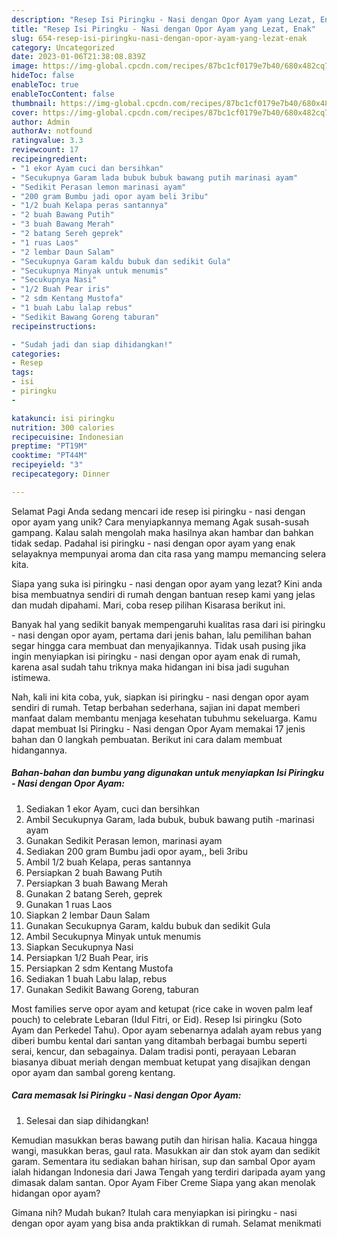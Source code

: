 ```yaml
---
description: "Resep Isi Piringku - Nasi dengan Opor Ayam yang Lezat, Enak"
title: "Resep Isi Piringku - Nasi dengan Opor Ayam yang Lezat, Enak"
slug: 654-resep-isi-piringku-nasi-dengan-opor-ayam-yang-lezat-enak
category: Uncategorized
date: 2023-01-06T21:38:08.839Z
image: https://img-global.cpcdn.com/recipes/87bc1cf0179e7b40/680x482cq70/isi-piringku-nasi-dengan-opor-ayam-foto-resep-utama.jpg
hideToc: false
enableToc: true
enableTocContent: false
thumbnail: https://img-global.cpcdn.com/recipes/87bc1cf0179e7b40/680x482cq70/isi-piringku-nasi-dengan-opor-ayam-foto-resep-utama.jpg
cover: https://img-global.cpcdn.com/recipes/87bc1cf0179e7b40/680x482cq70/isi-piringku-nasi-dengan-opor-ayam-foto-resep-utama.jpg
author: Admin
authorAv: notfound
ratingvalue: 3.3
reviewcount: 17
recipeingredient:
- "1 ekor Ayam cuci dan bersihkan"
- "Secukupnya Garam lada bubuk bubuk bawang putih marinasi ayam"
- "Sedikit Perasan lemon marinasi ayam"
- "200 gram Bumbu jadi opor ayam beli 3ribu"
- "1/2 buah Kelapa peras santannya"
- "2 buah Bawang Putih"
- "3 buah Bawang Merah"
- "2 batang Sereh geprek"
- "1 ruas Laos"
- "2 lembar Daun Salam"
- "Secukupnya Garam kaldu bubuk dan sedikit Gula"
- "Secukupnya Minyak untuk menumis"
- "Secukupnya Nasi"
- "1/2 Buah Pear iris"
- "2 sdm Kentang Mustofa"
- "1 buah Labu lalap rebus"
- "Sedikit Bawang Goreng taburan"
recipeinstructions:

- "Sudah jadi dan siap dihidangkan!"
categories:
- Resep
tags:
- isi
- piringku
- 

katakunci: isi piringku  
nutrition: 300 calories
recipecuisine: Indonesian
preptime: "PT19M"
cooktime: "PT44M"
recipeyield: "3"
recipecategory: Dinner

---
```



Selamat Pagi Anda sedang mencari ide resep isi piringku - nasi dengan opor ayam yang unik? Cara menyiapkannya memang Agak susah-susah gampang. Kalau salah mengolah maka hasilnya akan hambar dan bahkan tidak sedap. Padahal isi piringku - nasi dengan opor ayam yang enak selayaknya mempunyai aroma dan cita rasa yang mampu memancing selera kita.


Siapa yang suka isi piringku - nasi dengan opor ayam yang lezat? Kini anda bisa membuatnya sendiri di rumah dengan bantuan resep kami yang jelas dan mudah dipahami. Mari, coba resep pilihan Kisarasa berikut ini.

Banyak hal yang sedikit banyak mempengaruhi kualitas rasa dari isi piringku - nasi dengan opor ayam, pertama dari jenis bahan, lalu pemilihan bahan segar hingga cara membuat dan menyajikannya. Tidak usah pusing jika ingin menyiapkan isi piringku - nasi dengan opor ayam enak di rumah, karena asal sudah tahu triknya maka hidangan ini bisa jadi suguhan istimewa.


Nah, kali ini kita coba, yuk, siapkan isi piringku - nasi dengan opor ayam sendiri di rumah. Tetap berbahan sederhana, sajian ini dapat memberi manfaat dalam membantu menjaga kesehatan tubuhmu sekeluarga. Kamu dapat membuat Isi Piringku - Nasi dengan Opor Ayam memakai 17 jenis bahan dan 0 langkah pembuatan. Berikut ini cara dalam membuat hidangannya.

<!--inarticleads1-->

##### Bahan-bahan dan bumbu yang digunakan untuk menyiapkan Isi Piringku - Nasi dengan Opor Ayam:

1. Sediakan 1 ekor Ayam, cuci dan bersihkan
1. Ambil Secukupnya Garam, lada bubuk, bubuk bawang putih -marinasi ayam
1. Gunakan Sedikit Perasan lemon, marinasi ayam
1. Sediakan 200 gram Bumbu jadi opor ayam,, beli 3ribu
1. Ambil 1/2 buah Kelapa, peras santannya
1. Persiapkan 2 buah Bawang Putih
1. Persiapkan 3 buah Bawang Merah
1. Gunakan 2 batang Sereh, geprek
1. Gunakan 1 ruas Laos
1. Siapkan 2 lembar Daun Salam
1. Gunakan Secukupnya Garam, kaldu bubuk dan sedikit Gula
1. Ambil Secukupnya Minyak untuk menumis
1. Siapkan Secukupnya Nasi
1. Persiapkan 1/2 Buah Pear, iris
1. Persiapkan 2 sdm Kentang Mustofa
1. Sediakan 1 buah Labu lalap, rebus
1. Gunakan Sedikit Bawang Goreng, taburan


Most families serve opor ayam and ketupat (rice cake in woven palm leaf pouch) to celebrate Lebaran (Idul Fitri, or Eid). Resep Isi piringku (Soto Ayam dan Perkedel Tahu). Opor ayam sebenarnya adalah ayam rebus yang diberi bumbu kental dari santan yang ditambah berbagai bumbu seperti serai, kencur, dan sebagainya. Dalam tradisi ponti, perayaan Lebaran biasanya dibuat meriah dengan membuat ketupat yang disajikan dengan opor ayam dan sambal goreng kentang. 

<!--inarticleads2-->

##### Cara memasak Isi Piringku - Nasi dengan Opor Ayam:


1. Selesai dan siap dihidangkan!

Kemudian masukkan beras bawang putih dan hirisan halia. Kacaua hingga wangi, masukkan beras, gaul rata. Masukkan air dan stok ayam dan sedikit garam. Sementara itu sediakan bahan hirisan, sup dan sambal Opor ayam ialah hidangan Indonesia dari Jawa Tengah yang terdiri daripada ayam yang dimasak dalam santan. Opor Ayam Fiber Creme Siapa yang akan menolak hidangan opor ayam? 

Gimana nih? Mudah bukan? Itulah cara menyiapkan isi piringku - nasi dengan opor ayam yang bisa anda praktikkan di rumah. Selamat menikmati
